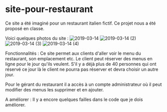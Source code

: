 # site-pour-restaurant

Ce site a été imaginé pour un restaurant italien fictif. Ce projet nous a été proposé en classe.

Voici quelques photos du site : 
![2019-03-14](https://user-images.githubusercontent.com/43983858/54766624-e4dbdf00-4bfb-11e9-99a1-538cea2585cc.png)
![2019-03-14 (2)](https://user-images.githubusercontent.com/43983858/54766485-9fb7ad00-4bfb-11e9-954d-b60d99dba7a7.png)
![2019-03-14 (3)](https://user-images.githubusercontent.com/43983858/54766486-9fb7ad00-4bfb-11e9-8b3a-0e32e3dbbbec.png)
![2019-03-14 (4)](https://user-images.githubusercontent.com/43983858/54766489-a0504380-4bfb-11e9-876a-1c332215074d.png)

Fonctionnalités : 
Ce site permet aux clients d'aller voir le menu du restaurant, son emplacement etc. Le client peut réserver des menus en ligne pour le jour qu'ils veulent. S'il y a déjà plus de 40 personnes qui ont réservé ce jour là le client ne pourra pas réserver et devra choisir un autre jour. 

Pour le gérant du restaurant il a accès à un compte administrateur où il peut modifier des menus les supprimer et en ajouter. 


A améliorer : 
Il y a encore quelques failles dans le code que je dois améliorer.
